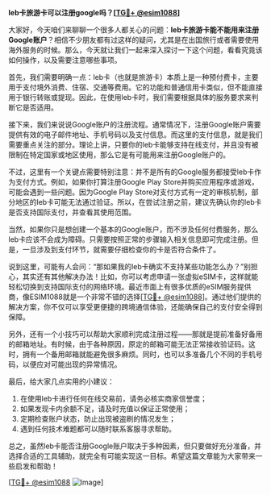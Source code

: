 **leb卡旅游卡可以注册google吗？[[TG💪+ @esim1088](https://t.me/s/esim1088)]**

大家好，今天咱们来聊聊一个很多人都关心的问题：**leb卡旅游卡能不能用来注册Google账户**？相信不少朋友都有过这样的疑问，尤其是在出国旅行或者需要使用海外服务的时候。那么，今天就让我们一起来深入探讨一下这个问题，看看究竟该如何操作，以及需要注意哪些事项。

首先，我们需要明确一点：leb卡（也就是旅游卡）本质上是一种预付费卡，主要用于支付境外消费、住宿、交通等费用。它的功能和普通信用卡类似，但不能直接用于银行转账或提现。因此，在使用leb卡时，我们需要根据具体的服务要求来判断它是否适用。

接下来，我们来说说Google账户的注册流程。通常情况下，注册Google账户需要提供有效的电子邮件地址、手机号码以及支付信息。而这里的支付信息，就是我们需要重点关注的部分。理论上讲，只要你的leb卡能够支持在线支付，并且没有被限制在特定国家或地区使用，那么它是有可能用来注册Google账户的。

不过，这里有一个关键点需要特别注意：并不是所有的Google服务都接受leb卡作为支付方式。例如，如果你打算注册Google Play Store并购买应用程序或游戏，可能会遇到一些问题。因为Google Play Store对支付方式有一定的审核机制，部分地区的leb卡可能无法通过验证。所以，在尝试注册之前，建议先确认你的leb卡是否支持国际支付，并查看其使用范围。

当然，如果你只是想创建一个基本的Google账户，而不涉及任何付费服务，那么leb卡应该不会成为障碍。只需要按照正常的步骤输入相关信息即可完成注册。但是，一旦涉及到支付环节，就需要仔细检查你的卡是否符合条件了。

说到这里，可能有人会问：“那如果我的leb卡确实不支持某些功能怎么办？”别担心，其实还有其他解决办法！比如，你可以考虑申请一张虚拟eSIM卡，这样就能轻松切换到支持国际支付的网络环境。最近市面上有很多优质的eSIM服务提供商，像ESIM1088就是一个非常不错的选择[[TG💪+ @esim1088](https://t.me/s/esim1088)]。通过他们提供的解决方案，你不仅可以享受更便捷的跨境通信体验，还能确保自己的支付安全得到保障。

另外，还有一个小技巧可以帮助大家顺利完成注册过程——那就是提前准备好备用的邮箱地址。有时候，由于各种原因，原定的邮箱可能无法正常接收验证码。这时，拥有一个备用邮箱就能避免很多麻烦。同时，也可以多准备几个不同的手机号码，以便应对可能出现的异常情况。

最后，给大家几点实用的小建议：
1. 在使用leb卡进行任何在线交易前，请务必核实商家信誉度；
2. 如果发现卡内余额不足，请及时充值以保证正常使用；
3. 定期检查账户状态，防止出现被盗刷的情况发生；
4. 遇到任何技术难题都可以随时联系客服寻求帮助。

总之，虽然leb卡能否注册Google账户取决于多种因素，但只要做好充分准备，并选择合适的工具辅助，就完全有可能实现这一目标。希望这篇文章能为大家带来一些启发和帮助！

[[TG💪+ @esim1088](https://t.me/s/esim1088) ![Image](https://i.postimg.cc/4NQfJmqS/Snipaste-2025-05-13-00-14-12.png)]
